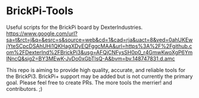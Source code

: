 # BrickPi-Tools
Useful scripts for the BrickPi board by DexterIndustries.
https://www.google.com/url?sa=t&rct=j&q=&esrc=s&source=web&cd=1&cad=rja&uact=8&ved=0ahUKEwjYteSCpcDSAhUHi1QKHagXDyEQFggcMAA&url=https%3A%2F%2Fgithub.com%2FDexterInd%2FBrickPi3&usg=AFQjCNFysSH0p0_r4GmwKwoXgP6YmlNncQ&sig2=BY3MEwK-JvDo0xGbTlsQ-A&bvm=bv.148747831,d.amc

This repo is aiming to provide high quality, accurate, and reliable tools for the BrickPi3. BrickPi+ support may be added but is not currently the primary goal.
Please feel free to create PRs. The more tools the merrier! and contributors. ;)
